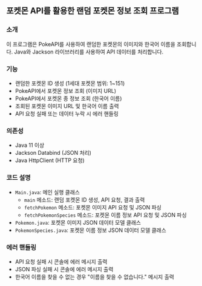 ## 포켓몬 API를 활용한 랜덤 포켓몬 정보 조회 프로그램

### 소개

이 프로그램은 PokeAPI를 사용하여 랜덤한 포켓몬의 이미지와 한국어 이름을 조회합니다. Java와 Jackson 라이브러리를 사용하여 API 데이터를 처리합니다.

### 기능

* 랜덤한 포켓몬 ID 생성 (1세대 포켓몬 범위: 1~151)
* PokeAPI에서 포켓몬 정보 조회 (이미지 URL)
* PokeAPI에서 포켓몬 종 정보 조회 (한국어 이름)
* 조회된 포켓몬 이미지 URL 및 한국어 이름 출력
* API 요청 실패 또는 데이터 누락 시 에러 핸들링

### 의존성

* Java 11 이상
* Jackson Databind (JSON 처리)
* Java HttpClient (HTTP 요청)

### 코드 설명

* `Main.java`: 메인 실행 클래스
    * `main` 메소드: 랜덤 포켓몬 ID 생성, API 요청, 결과 출력
    * `fetchPokemon` 메소드: 포켓몬 이미지 API 요청 및 JSON 파싱
    * `fetchPokemonSpecies` 메소드: 포켓몬 이름 정보 API 요청 및 JSON 파싱
* `Pokemon.java`: 포켓몬 이미지 JSON 데이터 모델 클래스
* `PokemonSpecies.java`: 포켓몬 이름 정보 JSON 데이터 모델 클래스

### 에러 핸들링

* API 요청 실패 시 콘솔에 에러 메시지 출력
* JSON 파싱 실패 시 콘솔에 에러 메시지 출력
* 한국어 이름을 찾을 수 없는 경우 "이름을 찾을 수 없습니다." 메시지 출력
